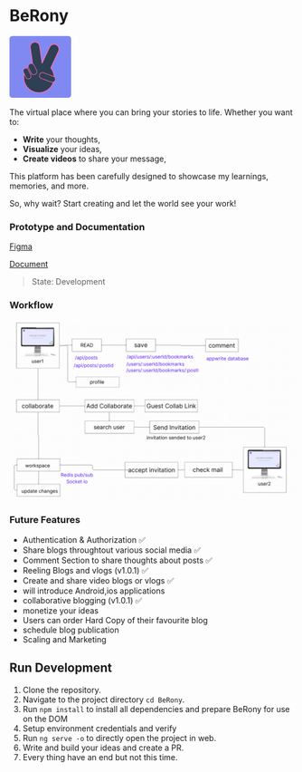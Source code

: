 # BeRony
![alt text](src/assets/img/logo.png)


The virtual place where you can bring your stories to life. Whether you want to:

- **Write** your thoughts,
- **Visualize** your ideas,
- **Create videos** to share your message,

This platform has been carefully designed to showcase my learnings, memories, and more. 

So, why wait? Start creating and let the world see your work!

### Prototype and Documentation

[Figma](https://www.figma.com/design/MdKE4cZHqWNX5EfF0TskaQ/BeRony?node-id=0-1&t=NDjcIEaqz540ignf-1)

[Document](https://docs.google.com/document/d/1r846Ox72KJ1shtKyNrlCZoLMeOUpct84T4AcEgT5aqE/edit?usp=sharing)

> State: Development

### Workflow
![alt text](<Screenshot from 2024-11-17 16-40-34.png>)

### Future Features
- Authentication & Authorization ✅
- Share blogs throughtout various social media ✅
- Comment Section to share thoughts about posts ✅
- Reeling Blogs and vlogs (v1.0.1) ✅
- Create and share video blogs or vlogs ✅
- will introduce Android,ios applications 
- collaborative blogging (v1.0.1) ✅
- monetize your ideas
- Users can order Hard Copy of their favourite blog
- schedule blog publication
- Scaling and Marketing

## Run Development 
1)  Clone the repository.
2)  Navigate to the project directory `cd BeRony`.
3)  Run `npm install` to install all dependencies and prepare BeRony for use on the DOM
4) Setup environment credentials and verify
5) Run `ng serve -o` to directly open the project in web.
6) Write and build your ideas and create a PR.
7) Every thing have an end but not this time.